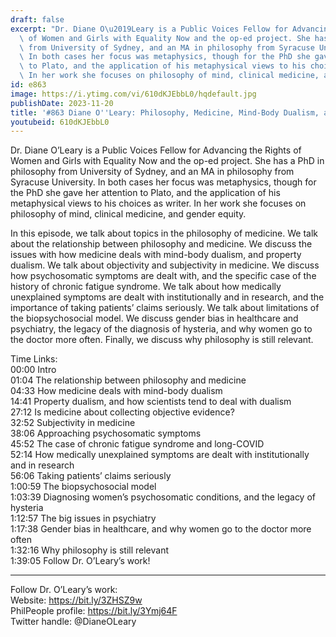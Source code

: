```yaml
---
draft: false
excerpt: "Dr. Diane O\u2019Leary is a Public Voices Fellow for Advancing the Rights\
  \ of Women and Girls with Equality Now and the op-ed project. She has a PhD in philosophy\
  \ from University of Sydney, and an MA in philosophy from Syracuse University. \
  \ In both cases her focus was metaphysics, though for the PhD she gave her attention\
  \ to Plato, and the application of his metaphysical views to his choices as writer.\
  \ In her work she focuses on philosophy of mind, clinical medicine, and gender equity."
id: e863
image: https://i.ytimg.com/vi/610dKJEbbL0/hqdefault.jpg
publishDate: 2023-11-20
title: '#863 Diane O''Leary: Philosophy, Medicine, Mind-Body Dualism, and Psychiatry'
youtubeid: 610dKJEbbL0
---
```

Dr. Diane O’Leary is a Public Voices Fellow for Advancing the Rights of Women and Girls with Equality Now and the op-ed project. She has a PhD in philosophy from University of Sydney, and an MA in philosophy from Syracuse University.  In both cases her focus was metaphysics, though for the PhD she gave her attention to Plato, and the application of his metaphysical views to his choices as writer. In her work she focuses on philosophy of mind, clinical medicine, and gender equity.

In this episode, we talk about topics in the philosophy of medicine. We talk about the relationship between philosophy and medicine. We discuss the issues with how medicine deals with mind-body dualism, and property dualism. We talk about objectivity and subjectivity in medicine. We discuss how psychosomatic symptoms are dealt with, and the specific case of the history of chronic fatigue syndrome. We talk about how medically unexplained symptoms are dealt with institutionally and in research, and the importance of taking patients’ claims seriously. We talk about limitations of the biopsychosocial model. We discuss gender bias in healthcare and psychiatry, the legacy of the diagnosis of hysteria, and why women go to the doctor more often. Finally, we discuss why philosophy is still relevant.

Time Links:  
00:00  Intro  
01:04  The relationship between philosophy and medicine  
04:33  How medicine deals with mind-body dualism  
14:41  Property dualism, and how scientists tend to deal with dualism  
27:12  Is medicine about collecting objective evidence?  
32:52  Subjectivity in medicine  
38:06  Approaching psychosomatic symptoms  
45:52  The case of chronic fatigue syndrome and long-COVID  
52:14  How medically unexplained symptoms are dealt with institutionally and in research  
56:06  Taking patients’ claims seriously  
1:00:59  The biopsychosocial model  
1:03:39  Diagnosing women’s psychosomatic conditions, and the legacy of hysteria  
1:12:57  The big issues in psychiatry  
1:17:38  Gender bias in healthcare, and why women go to the doctor more often  
1:32:16  Why philosophy is still relevant  
1:39:05  Follow Dr. O’Leary’s work!

---

Follow Dr. O’Leary’s work:  
Website: https://bit.ly/3ZHSZ9w  
PhilPeople profile: https://bit.ly/3Ymj64F  
Twitter handle: @DianeOLeary
